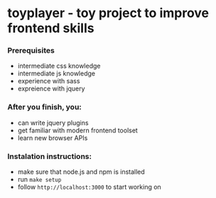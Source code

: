 # toyplayer - toy project to improve frontend skills

### Prerequisites
* intermediate css knowledge
* intermediate js knowledge
* experience with sass
* expreience with jquery

### After you finish, you:
* can write jquery plugins
* get familiar with modern frontend toolset
* learn new browser APIs

### Instalation instructions:
* make sure that node.js and npm is installed
* run `make setup`
* follow `http://localhost:3000` to start working on
